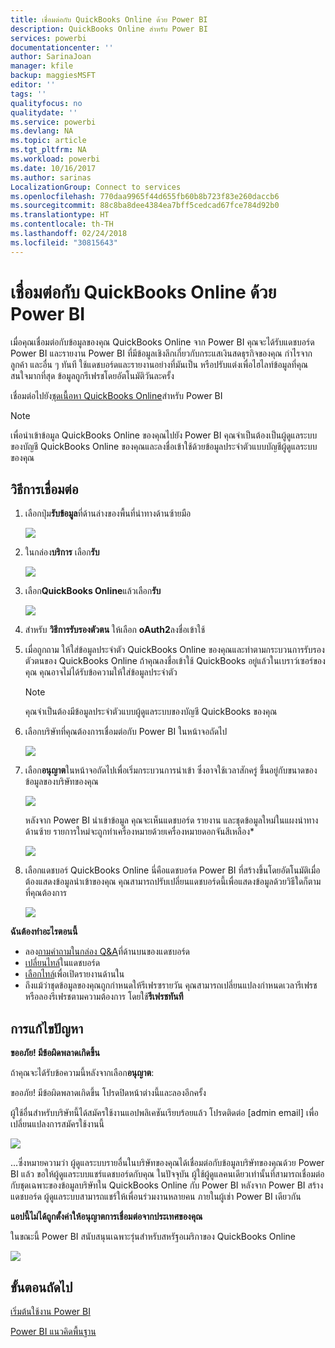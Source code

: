 ```yaml
---
title: เชื่อมต่อกับ QuickBooks Online ด้วย Power BI
description: QuickBooks Online สำหรับ Power BI
services: powerbi
documentationcenter: ''
author: SarinaJoan
manager: kfile
backup: maggiesMSFT
editor: ''
tags: ''
qualityfocus: no
qualitydate: ''
ms.service: powerbi
ms.devlang: NA
ms.topic: article
ms.tgt_pltfrm: NA
ms.workload: powerbi
ms.date: 10/16/2017
ms.author: sarinas
LocalizationGroup: Connect to services
ms.openlocfilehash: 770daa9965f44d655fb60b8b723f83e260daccb6
ms.sourcegitcommit: 88c8ba8dee4384ea7bff5cedcad67fce784d92b0
ms.translationtype: HT
ms.contentlocale: th-TH
ms.lasthandoff: 02/24/2018
ms.locfileid: "30815643"
---
```

# <a name="connect-to-quickbooks-online-with-power-bi"></a>เชื่อมต่อกับ QuickBooks Online ด้วย Power BI
เมื่อคุณเชื่อมต่อกับข้อมูลของคุณ QuickBooks Online จาก Power BI คุณจะได้รับแดชบอร์ด Power BI และรายงาน Power BI ที่มีข้อมูลเชิงลึกเกี่ยวกับกระแสเงินสดธุรกิจของคุณ กำไรจาก ลูกค้า และอื่น ๆ ทันที ใช้แดชบอร์ดและรายงานอย่างที่มันเป็น หรือปรับแต่งเพื่อไฮไลท์ข้อมูลที่คุณสนใจมากที่สุด ข้อมูลถูกรีเฟรชโดยอัตโนมัติวันละครั้ง

เชื่อมต่อไปยัง[ชุดเนื้อหา QuickBooks Online](https://dxt.powerbi.com/getdata/services/quickbooks-online)สำหรับ Power BI

>[!NOTE]
>เพื่อนำเข้าข้อมูล QuickBooks Online ของคุณไปยัง Power BI คุณจำเป็นต้องเป็นผู้ดูแลระบบของบัญชี QuickBooks Online ของคุณและลงชื่อเข้าใช้ด้วยข้อมูลประจำตัวแบบบัญชีผู้ดูแลระบบของคุณ

## <a name="how-to-connect"></a>วิธีการเชื่อมต่อ
1. เลือกปุ่ม**รับข้อมูล**ที่ด้านล่างของพื้นที่นำทางด้านซ้ายมือ
   
   ![](media/service-connect-to-quickbooks-online/pbi_getdata.png) 
2. ในกล่อง**บริการ** เลือก**รับ**
   
   ![](media/service-connect-to-quickbooks-online/pbi_getservices.png) 
3. เลือก**QuickBooks Online**แล้วเลือก**รับ**
   
   ![](media/service-connect-to-quickbooks-online/qbo.png)
4. สำหรับ **วิธีการรับรองตัวตน** ให้เลือก **oAuth2**ลงชื่อเข้าใช้ 
5. เมื่อถูกถาม ให้ใส่ข้อมูลประจำตัว QuickBooks Online ของคุณและทำตามกระบวนการรับรองตัวตนของ QuickBooks Online ถ้าคุณลงชื่อเข้าใช้ QuickBooks อยู่แล้วในเบราว์เซอร์ของคุณ คุณอาจไม่ได้รับข้อความให้ใส่ข้อมูลประจำตัว
   >[!NOTE]
   >คุณจำเป็นต้องมีข้อมูลประจำตัวแบบผู้ดูแลระบบของบัญชี QuickBooks ของคุณ
6. เลือกบริษัทที่คุณต้องการเชื่อมต่อกับ Power BI ในหน้าจอถัดไป
   
   ![](media/service-connect-to-quickbooks-online/pbi_qbo_almost.png)
7. เลือก**อนุญาต**ในหน้าจอถัดไปเพื่อเริ่มกระบวนการนำเข้า ซึ่งอาจใช้เวลาสักครู่ ขึ้นอยู่กับขนาดของข้อมูลของบริษัทของคุณ 
   
   ![](media/service-connect-to-quickbooks-online/pbi_qbo_authorizesm.png)
   
   หลังจาก Power BI นำเข้าข้อมูล คุณจะเห็นแดชบอร์ด รายงาน และชุดข้อมูลใหม่ในแผงนำทางด้านซ้าย รายการใหม่จะถูกทำเครื่องหมายด้วยเครื่องหมายดอกจันสีเหลือง\*
   
   ![](media/service-connect-to-quickbooks-online/pbi_qbo_leftnavnew.png)
8. เลือกแดชบอร์ QuickBooks Online นี่คือแดชบอร์ด Power BI ที่สร้างขึ้นโดยอัตโนมัติเมื่อต้องแสดงข้อมูลนำเข้าของคุณ คุณสามารถปรับเปลี่ยนแดชบอร์ดนี้เพื่อแสดงข้อมูลด้วยวิธีใดก็ตามที่คุณต้องการ 
   
   ![](media/service-connect-to-quickbooks-online/pbi_qbo_dash.png)

**ฉันต้องทำอะไรตอนนี้**

* ลอง[ถามคำถามในกล่อง Q&A](power-bi-q-and-a.md)ที่ด้านบนของแดชบอร์ด
* [เปลี่ยนไทล์](service-dashboard-edit-tile.md)ในแดชบอร์ด
* [เลือกไทล์](service-dashboard-tiles.md)เพื่อเปิดรายงานด้านใน
* ถึงแม้ว่าชุดข้อมูลของคุณถูกกำหนดให้รีเฟรซรายวัน คุณสามารถเปลี่ยนแปลงกำหนดเวลารีเฟรช หรือลองรีเฟรชตามความต้องการ โดยใช้**รีเฟรชทันที**

## <a name="troubleshooting"></a>การแก้ไขปัญหา
**ขออภัย! มีข้อผิดพลาดเกิดขึ้น**

ถ้าคุณจะได้รับข้อความนี้หลังจากเลือก**อนุญาต**:

ขออภัย! มีข้อผิดพลาดเกิดขึ้น โปรดปิดหน้าต่างนี้และลองอีกครั้ง

ผู้ใช้อื่นสำหรับบริษัทนี้ได้สมัครใช้งานแอปพลิเคชันเรียบร้อยแล้ว โปรดติดต่อ [admin email] เพื่อเปลี่ยนแปลงการสมัครใช้งานนี้

![](media/service-connect-to-quickbooks-online/pbi_qbo_oopssm.png)

...ซึ่งหมายความว่า ผู้ดูแลระบบรายอื่นในบริษัทของคุณได้เชื่อมต่อกับข้อมูลบริษัทของคุณด้วย Power BI แล้ว ขอให้ผู้ดูแลระบบแชร์แดชบอร์ดกับคุณ ในปัจจุบัน ผู้ใช้ผู้ดูแลคนเดียวเท่านั้นที่สามารถเชื่อมต่อกับชุดเฉพาะของข้อมูลบริษัทใน QuickBooks Online กับ Power BI หลังจาก Power BI สร้างแดชบอร์ด ผู้ดูแลระบบสามารถแชร์ให้เพื่อนร่วมงานหลายคน ภายในผู้เช่า Power BI เดียวกัน

**แอปนี้ไม่ได้ถูกตั้งค่าให้อนุญาตการเชื่อมต่อจากประเทศของคุณ**

ในขณะนี้ Power BI สนับสนุนเฉพาะรุ่นสำหรับสหรัฐอเมริกาของ QuickBooks Online 

![](media/service-connect-to-quickbooks-online/pbi_qbo_countrynotsupported.png)

## <a name="next-steps"></a>ขั้นตอนถัดไป
[เริ่มต้นใช้งาน Power BI](service-get-started.md)

[Power BI แนวคิดพื้นฐาน](service-basic-concepts.md)

